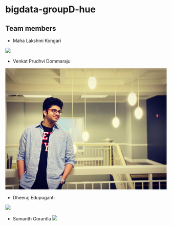 # bigdata-groupD-hue

## Team members

- Maha Lakshmi Kongari

![](https://github.com/MAHALAKSHMIKONGARI/bigdata-groupD-hue/blob/master/pp.jpg?raw=true)

- Venkat Prudhvi Dommaraju

![](0E2CF0AB-615B-4B0F-885E-DDE56C8613F8.jpg)

- Dheeraj Edupuganti

![](https://github.com/MAHALAKSHMIKONGARI/bigdata-groupD-hue/blob/master/FB_IMG_1567197302952.jpeg)

- Sumanth Gorantla
![](https://github.com/MAHALAKSHMIKONGARI/bigdata-groupD-hue/blob/master/MyImage.jpg)

